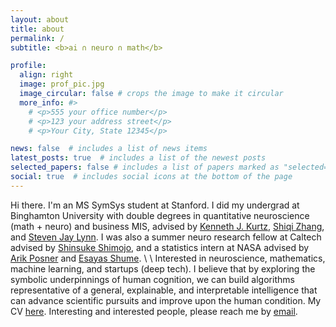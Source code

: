 ```yaml
---
layout: about
title: about
permalink: /
subtitle: <b>ai ∩ neuro ∩ math</b>

profile:
  align: right
  image: prof_pic.jpg
  image_circular: false # crops the image to make it circular
  more_info: #>
    # <p>555 your office number</p>
    # <p>123 your address street</p>
    # <p>Your City, State 12345</p>

news: false  # includes a list of news items
latest_posts: true  # includes a list of the newest posts
selected_papers: false # includes a list of papers marked as "selected={true}"
social: true  # includes social icons at the bottom of the page
---
```


Hi there. I'm an MS SymSys student at Stanford. I did my undergrad at Binghamton University with double degrees in quantitative neuroscience (math + neuro) and business MIS, advised by <a href = "https://www.binghamton.edu/psychology/people/profile.html?id=kkurtz">Kenneth J. Kurtz</a>, <a href = "https://www.cs.binghamton.edu/~szhang/">Shiqi Zhang</a>, and <a href = "https://www.binghamton.edu/psychology/people/profile.html?id=slynn">Steven Jay Lynn</a>. I was also a summer neuro research fellow at Caltech advised by <a href = "https://neuroscience.caltech.edu/people/shinsuke-shin-shimojo">Shinsuke Shimojo</a>, and a statistics intern at NASA advised by <a href = "https://science.nasa.gov/people/dr-arik-posner/">Arik Posner</a> and <a href = "https://www.linkedin.com/in/esayas-shume-0ba15020//">Esayas Shume</a>. 
\\
\\
Interested in neuroscience, mathematics, machine learning, and startups (deep tech). I believe that by exploring the symbolic underpinnings of human cognition, we can build algorithms representative of a general, explainable, and interpretable intelligence that can advance scientific pursuits and improve upon the human condition. My CV [here](assets/ZouCV.pdf). Interesting and interested people, please reach me by <a href="mailto:chelseazoubz@gmail.com">email</a>.

<br>


